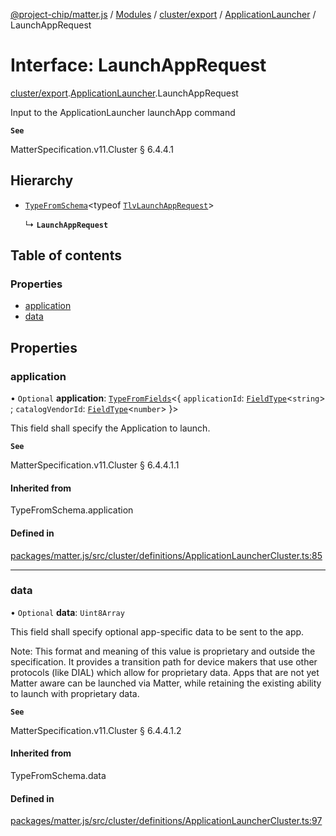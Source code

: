 [@project-chip/matter.js](../README.md) / [Modules](../modules.md) / [cluster/export](../modules/cluster_export.md) / [ApplicationLauncher](../modules/cluster_export.ApplicationLauncher.md) / LaunchAppRequest

# Interface: LaunchAppRequest

[cluster/export](../modules/cluster_export.md).[ApplicationLauncher](../modules/cluster_export.ApplicationLauncher.md).LaunchAppRequest

Input to the ApplicationLauncher launchApp command

**`See`**

MatterSpecification.v11.Cluster § 6.4.4.1

## Hierarchy

- [`TypeFromSchema`](../modules/tlv_export.md#typefromschema)\<typeof [`TlvLaunchAppRequest`](../modules/cluster_export.ApplicationLauncher.md#tlvlaunchapprequest)\>

  ↳ **`LaunchAppRequest`**

## Table of contents

### Properties

- [application](cluster_export.ApplicationLauncher.LaunchAppRequest.md#application)
- [data](cluster_export.ApplicationLauncher.LaunchAppRequest.md#data)

## Properties

### application

• `Optional` **application**: [`TypeFromFields`](../modules/tlv_export.md#typefromfields)\<\{ `applicationId`: [`FieldType`](tlv_export.FieldType.md)\<`string`\> ; `catalogVendorId`: [`FieldType`](tlv_export.FieldType.md)\<`number`\>  }\>

This field shall specify the Application to launch.

**`See`**

MatterSpecification.v11.Cluster § 6.4.4.1.1

#### Inherited from

TypeFromSchema.application

#### Defined in

[packages/matter.js/src/cluster/definitions/ApplicationLauncherCluster.ts:85](https://github.com/project-chip/matter.js/blob/904d0c9b952b91f28a21803759c5e5c66ee4d272/packages/matter.js/src/cluster/definitions/ApplicationLauncherCluster.ts#L85)

___

### data

• `Optional` **data**: `Uint8Array`

This field shall specify optional app-specific data to be sent to the app.

Note: This format and meaning of this value is proprietary and outside the specification. It provides a
transition path for device makers that use other protocols (like DIAL) which allow for proprietary data.
Apps that are not yet Matter aware can be launched via Matter, while retaining the existing ability to
launch with proprietary data.

**`See`**

MatterSpecification.v11.Cluster § 6.4.4.1.2

#### Inherited from

TypeFromSchema.data

#### Defined in

[packages/matter.js/src/cluster/definitions/ApplicationLauncherCluster.ts:97](https://github.com/project-chip/matter.js/blob/904d0c9b952b91f28a21803759c5e5c66ee4d272/packages/matter.js/src/cluster/definitions/ApplicationLauncherCluster.ts#L97)

